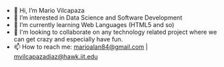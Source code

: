 - 👋 Hi, I’m Mario Vilcapaza
- 👀 I’m interested in Data Science and Software Development
- 🌱 I’m currently learning Web Languages (HTML5 and so)
- 💞️ I'm looking to collaborate on any technology related project where we can get crazy and especially have fun.
- 📫 How to reach me: marioalan84@gmail.com | mvilcapazadiaz@hawk.iit.edu

<!---
marioalan84/marioalan84 is a ✨ special ✨ repository because its `README.md` (this file) appears on your GitHub profile.
You can click the Preview link to take a look at your changes.
--->
